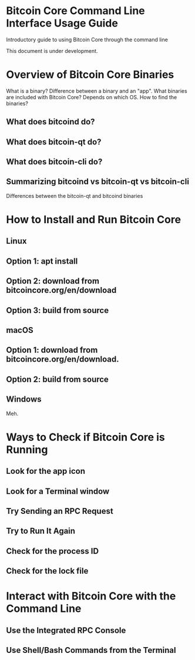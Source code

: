 # Bitcoin Core Command Line Interface Usage Guide
Introductory guide to using Bitcoin Core through the command line

This document is under development.

# Overview of Bitcoin Core Binaries

What is a binary?
Difference between a binary and an "app".
What binaries are included with Bitcoin Core? Depends on which OS.
How to find the binaries?

## What does bitcoind do?

## What does bitcoin-qt do?

## What does bitcoin-cli do?

## Summarizing bitcoind vs bitcoin-qt vs bitcoin-cli

Differences between the bitcoin-qt and bitcoind binaries

# How to Install and Run Bitcoin Core

## Linux

## Option 1: apt install

## Option 2: download from bitcoincore.org/en/download

## Option 3: build from source

## macOS

## Option 1: download from bitcoincore.org/en/download.

## Option 2: build from source

## Windows

Meh.

# Ways to Check if Bitcoin Core is Running

## Look for the app icon

## Look for a Terminal window

## Try Sending an RPC Request

## Try to Run It Again

## Check for the process ID

## Check for the lock file

# Interact with Bitcoin Core with the Command Line

## Use the Integrated RPC Console

## Use Shell/Bash Commands from the Terminal
